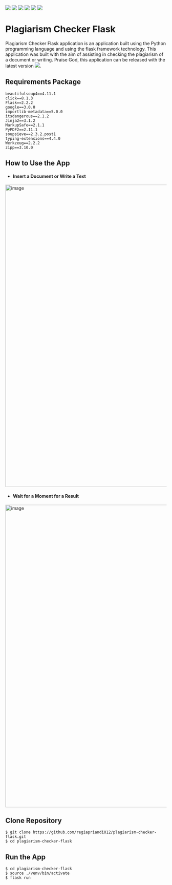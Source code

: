 ![](https://img.shields.io/github/license/regiapriandi012/plagiarism-checker-flask)
![](https://img.shields.io/github/v/release/regiapriandi012/plagiarism-checker-flask)
![](https://github.com/regiapriandi012/plagiarism-checker-flask/actions/workflows/codeql.yml/badge.svg)
![](https://github.com/regiapriandi012/plagiarism-checker-flask/actions/workflows/dependency-review.yml/badge.svg)
![](https://github.com/regiapriandi012/plagiarism-checker-flask/actions/workflows/docker-image.yml/badge.svg)
![](https://github.com/regiapriandi012/plagiarism-checker-flask/actions/workflows/docker-publish.yml/badge.svg)


# Plagiarism Checker Flask
Plagiarism Checker Flask application is an application built using the Python programming language and using the flask framework technology. This application was built with the aim of assisting in checking the plagiarism of a document or writing. Praise God, this application can be released with the latest version ![](https://img.shields.io/github/v/release/regiapriandi012/plagiarism-checker-flask).

## Requirements Package
```
beautifulsoup4==4.11.1
click==8.1.3
Flask==2.2.2
google==3.0.0
importlib-metadata==5.0.0
itsdangerous==2.1.2
Jinja2==3.1.2
MarkupSafe==2.1.1
PyPDF2==2.11.1
soupsieve==2.3.2.post1
typing-extensions==4.4.0
Werkzeug==2.2.2
zipp==3.10.0
```

## How to Use the App
  - #### Insert a Document or Write a Text
  <img width="944" alt="image" src="https://user-images.githubusercontent.com/69528812/201468315-fc0a91a0-d2d8-41f4-8b5a-85a765c47b81.png">
  
  - #### Wait for a Moment for a Result
  <img width="945" alt="image" src="https://user-images.githubusercontent.com/69528812/201468374-91ec77de-d694-425c-86a6-872a3640cf16.png">

## Clone Repository
```
$ git clone https://github.com/regiapriandi012/plagiarism-checker-flask.git
$ cd plagiarism-checker-flask
```

## Run the App
```
$ cd plagiarism-checker-flask
$ source ./venv/bin/activate
$ flask run
```
